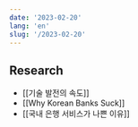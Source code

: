 ```yaml
---
date: '2023-02-20'
lang: 'en'
slug: '/2023-02-20'
---
```


## Research

- [[기술 발전의 속도]]
- [[Why Korean Banks Suck]]
- [[국내 은행 서비스가 나쁜 이유]]
